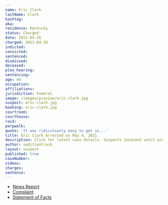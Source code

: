 ```yaml
---
name: Eric Clark
lastName: Clark
hashtag:
aka:
residence: Kentucky
status: Charged
date: 2021-04-26
charged: 2021-04-26
indicted:
convicted:
sentenced:
dismissed:
deceased:
plea_hearing:
sentencing:
age: 44
occupation:
affiliations:
jurisdiction: Federal
image: /images/preview/eric-clark.jpg
suspect: eric-clark.jpg
booking: eric-clark.jpg
courtroom:
courthouse:
raid:
perpwalk:
quote: 'It was ridiculously easy to get in...'
title: Eric Clark Arrested on May 4, 2021
description: Click for latest case details. Suspects innocent until proven guilty.
author: seditiontrack
layout: suspect
published: true
caseNumber:
videos:
charges:
sentence:
---
```

- [News Report](https://www.whas11.com/article/news/kentucky/kentucky-man-eric-douglas-clark-arrested-connection-capitol-breach-dc/417-2b19a3dd-c47c-477f-a132-85585151190b)
- [Complaint](https://www.justice.gov/usao-dc/case-multi-defendant/file/1391711/download)
- [Statement of Facts](https://www.justice.gov/usao-dc/case-multi-defendant/file/1391716/download)
